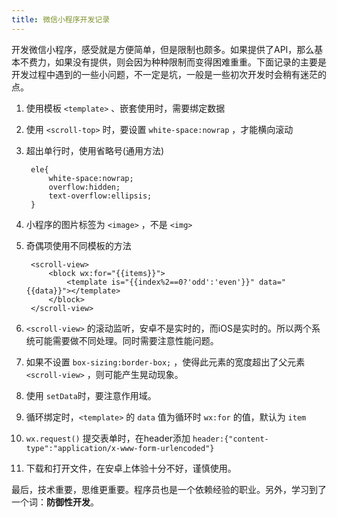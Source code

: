 ```yaml
---
title: 微信小程序开发记录
---
```


开发微信小程序，感受就是方便简单，但是限制也颇多。如果提供了API，那么基本不费力，如果没有提供，则会因为种种限制而变得困难重重。下面记录的主要是开发过程中遇到的一些小问题，不一定是坑，一般是一些初次开发时会稍有迷茫的点。

1. 使用模板 ``<template>`` 、嵌套使用时，需要绑定数据
2. 使用 ``<scroll-top>`` 时，要设置 ``white-space:nowrap`` ，才能横向滚动
3. 超出单行时，使用省略号(通用方法)

		ele{
			white-space:nowrap;
			overflow:hidden;
			text-overflow:ellipsis;
		}

4. 小程序的图片标签为 ``<image>`` ，不是 ``<img>`` 
5. 奇偶项使用不同模板的方法
		
		<scroll-view>
			<block wx:for="{{items}}">
				<template is="{{index%2==0?'odd':'even'}}" data="{{data}}"></template>
			</block>
		</scroll-view>

6. ``<scroll-view>`` 的滚动监听，安卓不是实时的，而iOS是实时的。所以两个系统可能需要做不同处理。同时需要注意性能问题。
7. 如果不设置 ``box-sizing:border-box;`` ，使得此元素的宽度超出了父元素 ``<scroll-view>`` ，则可能产生晃动现象。
8. 使用 ``setData``时，要注意作用域。
9. 循环绑定时，``<template>`` 的 ``data`` 值为循环时 ``wx:for`` 的值，默认为 ``item``
10. ``wx.request()`` 提交表单时，在header添加 ``header:{"content-type":"application/x-www-form-urlencoded"}``
11. 下载和打开文件，在安卓上体验十分不好，谨慎使用。


最后，技术重要，思维更重要。程序员也是一个依赖经验的职业。另外，学习到了一个词：**防御性开发**。
